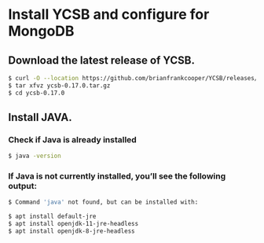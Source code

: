 # Install YCSB and configure for MongoDB

## Download the latest release of YCSB.

```sh
$ curl -O --location https://github.com/brianfrankcooper/YCSB/releases/download/0.17.0/ycsb-0.17.0.tar.gz
$ tar xfvz ycsb-0.17.0.tar.gz 
$ cd ycsb-0.17.0
```
## Install JAVA.

### Check if Java is already installed

```sh
$ java -version
```
### If Java is not currently installed, you’ll see the following output:

```sh
$ Command 'java' not found, but can be installed with:

$ apt install default-jre
$ apt install openjdk-11-jre-headless
$ apt install openjdk-8-jre-headless
```
